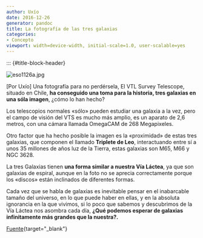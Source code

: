 ```yaml
---
author: Uxío
date: 2016-12-26
generator: pandoc
title: La fotografía de las tres galaxias
categories:
- Concepto
viewport: width=device-width, initial-scale=1.0, user-scalable=yes
---
```


::: {#title-block-header}

![eso1126a.jpg](http://www.entelequia.bligoo.com/media/users/1/79903/images/public/4621/eso1126a.jpg?v=1311923377127)

\[Por Uxío\] Una fotografía para no perdérsela, El VTL Survey Telescope,
situado en Chile, **ha conseguido una toma para la historia, tres
galaxias en una sóla imagen**, ¿cómo lo han hecho?

Los telescopios normales «sólo» pueden estudiar una galaxia a la vez,
pero el campo de visión del VTS es mucho más amplio, es un aparato de
2,6 metros, con una cámara llamada OmegaCAM de 268 Megapixeles.

Otro factor que ha hecho posible la imagen es la «proximidad» de estas
tres galaxias, que componen el llamado **Triplete de Leo**,
interactuando entre sí a unos 35 millones de años luz de la Tierra,
estas galaxias son M65, M66 y NGC 3628.

La tres Galaxias tienen **una forma similar a nuestra Vía Láctea**, ya
que son galaxias de espiral, aunque en la foto no se aprecia
correctamente porque los «discos» están inclinados de diferentes formas.

Cada vez que se habla de galaxias es inevitable pensar en el inabarcable
tamaño del universo, en lo que puede haber en ellas, y en la absoluta
ignorancia en la que vivimos, si lo poco que sabemos y descubrimos de la
Vía Láctea nos asombra cada día, **¿Qué podemos esperar de galaxias
infinitamente más grandes que la nuestra?.**

[Fuente](http://www.eso.org/public/news/eso1126/){target="_blank"}

